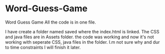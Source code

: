 # Word-Guess-Game
Word Guess Game
All the code is in one file. 


I have create a folder named saved where the index.html is linked. The CSS and java files are in Assets folder. 
the code was working and now it's not working with seperate CSS, java files in the folder.
I.m not sure why and dur to time constraints I will finish it later.  

